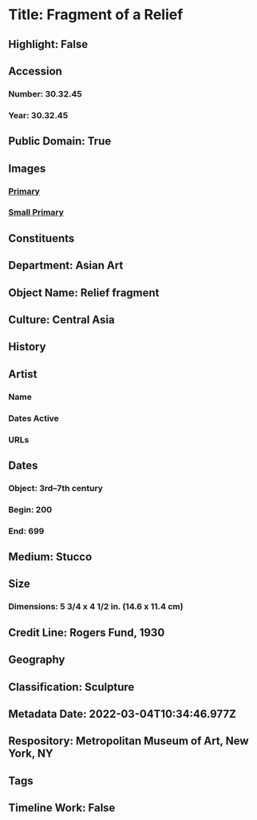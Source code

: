 # Title: Fragment of a Relief
## Highlight: False
## Accession
### Number: 30.32.45
### Year: 30.32.45
## Public Domain: True
## Images
### [Primary](https://images.metmuseum.org/CRDImages/as/original/30_32_45.JPG)
### [Small Primary](https://images.metmuseum.org/CRDImages/as/web-large/30_32_45.JPG)
## Constituents
## Department: Asian Art
## Object Name: Relief fragment
## Culture: Central Asia
## History
## Artist
### Name
### Dates Active
### URLs
## Dates
### Object: 3rd–7th century
### Begin: 200
### End: 699
## Medium: Stucco
## Size
### Dimensions: 5 3/4 x 4 1/2 in. (14.6 x 11.4 cm)
## Credit Line: Rogers Fund, 1930
## Geography
## Classification: Sculpture
## Metadata Date: 2022-03-04T10:34:46.977Z
## Respository: Metropolitan Museum of Art, New York, NY
## Tags
## Timeline Work: False